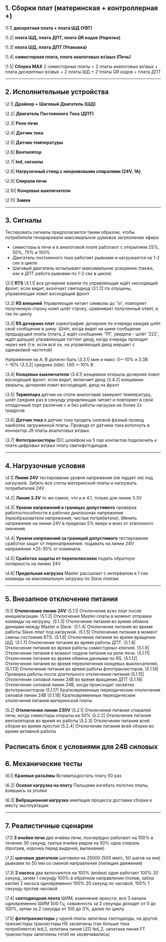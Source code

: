 ## 1. Сборки плат (материнская + контроллерная +)

\\1.1|
**дискретная плата + плата ШД (УВТ)**

\\1.2|
**плата ШД, плата ДПТ, плата QR кодов (Нарезка)**

\\1.3|
**плата ШД, плата ДПТ (Упаковка)**

\\1.4|
**симисторная плата, плата аналоговых вх\вых (Печь)**

\\1.5|
**Сборка MAX**
2 симисторные платы + 2 платы аналоговых вх\вых + плата дискретных вх\вых + 2 платы ШД + 2 платы QR кодов + плата ДПТ

----------------------------------------------

## 2. Исполнительные устройства

\\2.1|
**Драйвер + Шаговый Двигатель (ШД)**

\\2.2|
**Двигатель Постоянного Тока (ДПТ)**

\\2.3|
**Реле печи**

\\2.4|
**Датчик тока**

\\2.5|
**Датчик температуры**

\\2.6|
**Вентилятор**

\\2.7|
**led, сигналы**

\\2.8|
**Нагрузочный стенд с нихромовыми спиралями (24V, 1A)**

\\2.9|
**Спирали печи**

\\2.10|
**Концевые выключатели**

\\2.11|
**Замки**

----------------------------------------------

## 3. Сигналы
Тестировать сигналы предполагается таким образом, чтобы потребители генерировали максимальное шумовое загрязнение эфира: 
- симисторы в печи и в аналоговой плате работают с открытием 25%, 50%, 75% и 100%
- Двигатель постоянного тока работает рывками и нагружается на 1-2 сек в цикле
- Шаговый двигатель испытывает максимальное ускорение (также, как и ДПТ работа рывками по 1-2 сек в цикле)


\\3.1|
**RTS**
    \\3.1.1|
    все дочерние взвели rts
    управляющая ждёт нисходящий фронт; если видит, включает светодиод
    \\3.1.2|
    rts опущены, управляющая ловит восходящий фронт

\\3.2|
**RS внешний**
Управляющая читает символы до '\n', повторяет полученную строку комп шлёт строку, сравнивает полученный ответ, и так по циклу

\\3.3|
**RS дочерних плат**
хореография: дочерние по очереди каждая шлёт своё сообщение в шину. Шлёт, когда видит на шине сообщение предыдущей платы
(плата\_2 ждёт сообщение '111', увидела - шлёт '222', ждёт дальше)
управляющая тогглит диод, когда очередь проходит через неё
(т.е. если всё ок, на управляющей диод мерцает с одинаковой частотой)

Напряжение на A, B должно быть
    \\3.3.1|
    мин и макс: 0+-10% и 3.3В +-10%
    \\3.3.2|
    среднее (idle): 1.65 +-10% В


\\3.4|
**Концевые выключатели**
    \\3.4.1|
    концевики открыты
    дочерняя ловит восходящий фронт; если видит, включает диод
    \\3.4.2|
    концевики закрыты, дочерняя ловит восходящий, диод на фронт

\\3.5|
**Термопара**
датчик на столе
аналоговая замеряет температуру, шлёт среднее раз в секунду
управляющая читает и повторяет в свой отладочный порт
различие с и без работы нагрузки не более 2х градусов

\\3.6|
**Датчик тока**
в датчик тока продеть силовой фазный провод наиболее загруженной платы. Провода от датчика тока вотктнуть в коннектор J9 платы аналоговых вх\вых.

\\3.7|
**Фототранзисторы**
IDC шлейфом на 5 пар контактов подключить к плате цифровых вх\вых плату светофотодиодов.

----------------------------------------------

## 4. Нагрузочные условия

\\4.1|
**Линия 24V**
тестирование уровня напряжения (не падает ли) под нагрузкой. Забить все слоты материнской платы и нагружать потребителей 24V

\\4.2|
**Линия 3.3V**
то же самое, что и в 4.1, только для линии 3.3V

\\4.3|
**Уровни напряжений в границах допустимого**
проверка работоспособности в рабочих диапазонах напряжения (преобразователи напряжения, чистые потребители). Менять напряжение на линии 24V в пределах 5% вверх и вниз от эталонного значения.

\\4.4|
**Уровни напряжений за границей допустимого**
тестирование сработки защит от перенапряжения. подавать на линии 24V напряжение ±25-30% от номинала.

\\4.5|
**Сработка защиты от переполюсовки** 
подать обратную полярность на линию 24V

\\4.6|
**Предельная нагрузка**
Master рассылает с интервалом в 1 сек команды на максимальную загрузку по Slave платам

----------------------------------------------

## 5. Внезапное отключение питания

\\5.1|
**Отключение линии 24V**
    \\5.1.1|
    Отключение всех плат после инициализации.
    \\5.1.2|
    Отключение Master-платы в момент отправки команды на нагрузку.
    \\5.1.3|
    Отключение питания во время обмена данными между Master и Slave.
    \\5.1.4|
    Отключение питания во время работы Slave-плат под нагрузкой.
    \\5.1.5|
    Отключение питания в момент смены состояния RTS.
    \\5.1.6|
    Отключение питания во время вращения ШД.
    \\5.1.7|
    Отключение питания во время работы ДПТ.
    \\5.1.8|
    Отключение питания во время работы симисторных ключей.
    \\5.1.9|
    Отключение питания в момент подачи питания на реле печи.
    \\5.1.11|
    Отключение питания во время обмена данными по RS.
    \\5.1.12|
    Отключение питания во время переключения концевых выключателей.
    \\5.1.13|
    Отключение питания во время работы фототранзисторов.
    \\5.1.14|
    Проверка работы после длительного отключения питания
    \\5.1.15|
    Отключение силовой линии 24В во время вращения ДПТ
    \\5.1.16|
    Отключение силовой линии 24В, когда происходит засветка фототранзисторов
    \\5.1.17|
    Кратковременные периодические отключения силовой линии 24В
    \\5.1.18|
    Кратковременные периодические отключения питания материнской платы

\\5.2|
**Отключение линии 230V**
    \\5.2.1|
    Отключение питания спиралей печи, когда симисторы открыты на 50%
    \\5.2.2|
    Отключение питания вентиляторов во время их работы
    \\5.2.3|
    Отключение питания всей сборки во время простоя
    \\5.2.4|
    Отключение питания всей сборки во время активной работы

Расписать блок с условиями для 24В силовых
----------------------------------------------

## 6. Механические тесты

\\6.1|
**Краевые разъёмы**
Вставить\достать плату 50 раз

\\6.2|
**Осевая нагрузка на плату**
Пальцами изгибать полотно платы, взявшись за уголки

\\6.3|
**Вибрационная нагрузка**
имитация процесса доставки сборки к месту эксплуатации

----------------------------------------------

## 7. Реалистичные сценарии

\\7.1|
**3 ячейки печи**
две ячейки печи, поочерёдно работают на 100% в течение 30 секунд; третья ячейка рядом на 50% одна спираль
    (прогрев, корочка перед выдачей, выпекание)

\\7.2|
**шаговые двигатели**
шаговики на 25000 (500 мм/с, 50 шагов на мм) рывками по 50 мм со сменой направления
    (пилящие движения)

\\7.3|
**2 насоса**
    два включаются на 100%
        (мойка)
    один работает 100% 20 секунд, затем 1 секунду 100% в обратном направлении
        (полив, забор капли) 
    2 насоса одновременно 100% 20 секунд по часовой, 100% 1 секунду против часовой

\\7.4|
**светодиодная лента**
    ШИМ, изменение яркости, все 3 канала одновременно
    ШИМ 500 Гц, скважность за 2 секунды доходит от 0 до 100%, затем за 2 секунды от 100 до 0%, далее по циклу

\\7.5|
**фототранзисторы**
    у одной платы запитаны светодиоды, на другой транзисторы
    транзисторы НЕ засвечены (так больше тока потребляется)
    led\_1, запитана линия LED
    led\_2, запитана линия FT
    транзисторы залеплены (чтоб не засвечивались)